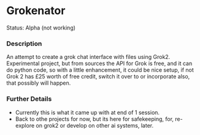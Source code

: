 # Grokenator
Status: Alpha (not working)

### Description
An attempt to create a grok chat interface with files using Grok2. Experimental project, but from sources the API for Grok is free, and it can do python code, so with a little enhancement, it could be nice setup, if not Grok 2 has £25 worth of free credit, switch it over to or incorporate also, that possibly will happen.

### Further Details
- Currently this is what it came up with at end of 1 session. 
- Back to othe projects for now, but its here for safekeeping, for, re-explore on grok2 or develop on other ai systems, later.
